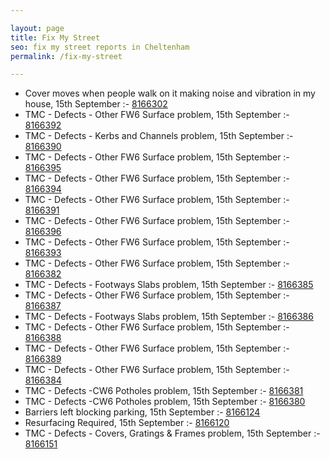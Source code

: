 ```yaml
---

layout: page
title: Fix My Street
seo: fix my street reports in Cheltenham
permalink: /fix-my-street

---
```


<!-- fix_marker starts -->

- Cover moves when people walk on it making noise and vibration in my house, 15th September :- [8166302](https://www.fixmystreet.com/report/8166302)
- TMC - Defects - Other FW6  Surface problem, 15th September :- [8166392](https://www.fixmystreet.com/report/8166392)
- TMC - Defects - Kerbs and Channels problem, 15th September :- [8166390](https://www.fixmystreet.com/report/8166390)
- TMC - Defects - Other FW6  Surface problem, 15th September :- [8166395](https://www.fixmystreet.com/report/8166395)
- TMC - Defects - Other FW6  Surface problem, 15th September :- [8166394](https://www.fixmystreet.com/report/8166394)
- TMC - Defects - Other FW6  Surface problem, 15th September :- [8166391](https://www.fixmystreet.com/report/8166391)
- TMC - Defects - Other FW6  Surface problem, 15th September :- [8166396](https://www.fixmystreet.com/report/8166396)
- TMC - Defects - Other FW6  Surface problem, 15th September :- [8166393](https://www.fixmystreet.com/report/8166393)
- TMC - Defects - Other FW6  Surface problem, 15th September :- [8166382](https://www.fixmystreet.com/report/8166382)
- TMC - Defects - Footways Slabs problem, 15th September :- [8166385](https://www.fixmystreet.com/report/8166385)
- TMC - Defects - Other FW6  Surface problem, 15th September :- [8166387](https://www.fixmystreet.com/report/8166387)
- TMC - Defects - Footways Slabs problem, 15th September :- [8166386](https://www.fixmystreet.com/report/8166386)
- TMC - Defects - Other FW6  Surface problem, 15th September :- [8166388](https://www.fixmystreet.com/report/8166388)
- TMC - Defects - Other FW6  Surface problem, 15th September :- [8166389](https://www.fixmystreet.com/report/8166389)
- TMC - Defects - Other FW6  Surface problem, 15th September :- [8166384](https://www.fixmystreet.com/report/8166384)
- TMC - Defects -CW6 Potholes  problem, 15th September :- [8166381](https://www.fixmystreet.com/report/8166381)
- TMC - Defects -CW6 Potholes  problem, 15th September :- [8166380](https://www.fixmystreet.com/report/8166380)
- Barriers left blocking parking, 15th September :- [8166124](https://www.fixmystreet.com/report/8166124)
- Resurfacing Required, 15th September :- [8166120](https://www.fixmystreet.com/report/8166120)
- TMC - Defects - Covers, Gratings & Frames problem, 15th September :- [8166151](https://www.fixmystreet.com/report/8166151)

<!-- fix_marker ends -->